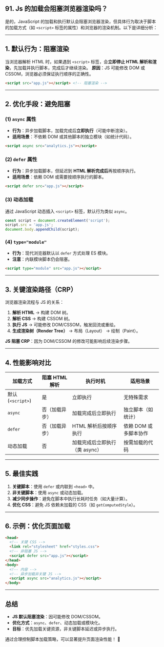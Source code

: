 ## 91. Js 的加载会阻塞浏览器渲染吗？

是的，JavaScript 的加载和执行默认会阻塞浏览器渲染，但具体行为取决于脚本的加载方式（如 `<script>` 标签的属性）和浏览器的渲染机制。以下是详细分析：

---

## **1. 默认行为：阻塞渲染**
当浏览器解析 HTML 时，如果遇到 `<script>` 标签，会**立即停止 HTML 解析和渲染**，先加载并执行脚本，完成后才继续渲染。
**原因**：JS 可能修改 DOM 或 CSSOM，浏览器必须保证执行顺序的正确性。

```html
<script src="app.js"></script> <!-- 阻塞渲染 -->
```

---

## **2. 优化手段：避免阻塞**
### **(1) `async` 属性**
- **行为**：异步加载脚本，加载完成后**立即执行**（可能中断渲染）。
- **适用场景**：不依赖 DOM 或其他脚本的独立模块（如统计代码）。

```html
<script async src="analytics.js"></script>
```

### **(2) `defer` 属性**
- **行为**：异步加载脚本，但延迟到 **HTML 解析完成后**再按顺序执行。
- **适用场景**：依赖 DOM 或需要按顺序执行的脚本。

```html
<script defer src="app.js"></script>
```

### **(3) 动态加载**
通过 JavaScript 动态插入 `<script>` 标签，默认行为类似 `async`。

```javascript
const script = document.createElement('script');
script.src = 'app.js';
document.body.appendChild(script);
```

### **(4) `type="module"`**
- **行为**：现代浏览器默认以 `defer` 方式处理 ES 模块。
- **注意**：内联模块脚本仍会阻塞。

```html
<script type="module" src="app.js"></script>
```

---

## **3. 关键渲染路径（CRP）**
浏览器渲染流程与 JS 的关系：
1. **解析 HTML** → 构建 DOM 树。
2. **解析 CSS** → 构建 CSSOM 树。
3. **执行 JS** → 可能修改 DOM/CSSOM，触发回流或重绘。
4. **生成渲染树（Render Tree）** → 布局（Layout） → 绘制（Paint）。

**JS 阻塞 CRP**：因为 DOM/CSSOM 的修改可能影响后续渲染步骤。

---

## **4. 性能影响对比**
| **加载方式**       | **阻塞 HTML 解析** | **执行时机**               | **适用场景**               |
|--------------------|-------------------|---------------------------|---------------------------|
| 默认 (`<script>`)  | 是                | 立即执行                  | 无特殊需求                 |
| `async`            | 否（加载异步）     | 加载完成后立即执行         | 独立脚本（如统计）         |
| `defer`            | 否（加载异步）     | HTML 解析后按顺序执行      | 依赖 DOM 或多脚本协作      |
| 动态加载           | 否                | 加载完成后立即执行（类 async） | 按需加载的代码             |

---

## **5. 最佳实践**
1. **关键脚本**：使用 `defer` 或内联到 `<head>` 中。
2. **非关键脚本**：使用 `async` 或动态加载。
3. **减少同步操作**：避免在脚本中执行长耗时任务（如大量计算）。
4. **优化 CSS**：避免 JS 依赖未加载的 CSS（如 `getComputedStyle`）。

---

## **6. 示例：优化页面加载**
```html
<head>
  <!-- 关键 CSS -->
  <link rel="stylesheet" href="styles.css">
  <!-- 非阻塞 JS -->
  <script defer src="app.js"></script>
</head>
<body>
  <!-- 内容 -->
  <!-- 异步加载非关键 JS -->
  <script async src="analytics.js"></script>
</body>
```

---

## **总结**
- **JS 默认阻塞渲染**：因可能修改 DOM/CSSOM。
- **优化方式**：`async`、`defer`、动态加载或模块化。
- **目标**：优先加载关键资源，非关键脚本延迟或异步执行。

通过合理控制脚本加载策略，可以显著提升页面渲染性能！ 🚀